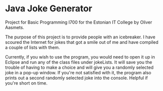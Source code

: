 # Java Joke Generator
Project for Basic Programming I700 for the Estonian IT College by Oliver Aasmets.

The purpose of this project is to provide people with an icebreaker. I have scoured the Internet for jokes that got a smile out of me and have compiled a couple of lists with them.

Currently, if you wish to use the program, you would need to open it up in Eclipse and run any of the class files under jokeLists. It will save you the trouble of having to make a choice and will give you a randomly selected joke in a pop-up window. If you're not satisfied with it, the program also prints out a second randomly selected joke into the console. Helpful if you're short on time.
